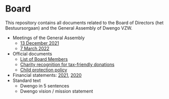 # Board

This repository contains all documents related to the Board of Directors (het Bestuursorgaan) and the General Assembly of Dwengo VZW.

- Meetings of the General Assembly
  - [13 December 2021](./Reports/20211213-General-Assembly.md)
  - [7 March 2022](./Reports/20220307-General-Assembly.md)
- Official documents
  - [List of Board Members](./Official/Board-Members.md)
  - [Charity recognition for tax-friendly donations](./Official/GoedDoel-Erkenning.pdf)
  - [Child protection policy](./Official/Child-Protection-Policy.pdf)
- Financial statements: [2021](./Financial/2021.pdf), [2020](./Financial/2020.pdf)
- Standard text
  - Dwengo in 5 sentences
  - Dwengo vision / mission statement

